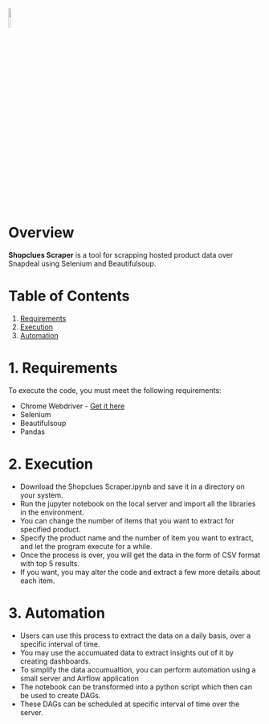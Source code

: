 <a href="https://github.com/insaid2018/automation-projects/tree/main/python-codes/shopclues-scraper"><img width=10% src="https://raw.githubusercontent.com/insaid2018/automation-projects/main/python-codes/shopclues-scraper/images/logo.png"></a>


# Overview
**Shopclues Scraper** is a tool for scrapping hosted product data over Snapdeal using Selenium and Beautifulsoup.

# Table of Contents
1. [Requirements](#Section1)<br>
2. [Execution](#Section2)<br>
3. [Automation](#Section3)<br>

<a name=Section1></a>
# 1. Requirements

To execute the code, you must meet the following requirements:

- Chrome Webdriver - <a href="https://chromedriver.chromium.org/downloads">Get it here</a>
- Selenium
- Beautifulsoup
- Pandas

<a name=Section2></a>
# 2. Execution

- Download the Shopclues Scraper.ipynb and save it in a directory on your system.
- Run the jupyter notebook on the local server and import all the libraries in the environment.
- You can change the number of items that you want to extract for specified product.
- Specify the product name and the number of item you want to extract, and let the program execute for a while.
- Once the process is over, you will get the data in the form of CSV format with top 5 results.
- If you want, you may alter the code and extract a few more details about each item.


<a name=Section3></a>
# 3. Automation

- Users can use this process to extract the data on a daily basis, over a specific interval of time.
- You may use the accumuated data to extract insights out of it by creating dashboards.
- To simplify the data accumualtion, you can perform automation using a small server and Airflow application
- The notebook can be transformed into a python script which then can be used to create DAGs.
- These DAGs can be scheduled at specific interval of time over the server.
